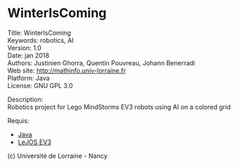 # WinterIsComing

Title: WinterIsComing  
Keywords: robotics, AI  
Version: 1.0  
Date: jan 2018  
Authors: Justinien Ghorra, Quentin Pouvreau, Johann Benerradi  
Web site: <http://mathinfo.univ-lorraine.fr>  
Platform: Java  
License: GNU GPL 3.0  


Description:  
Robotics project for Lego MindStorms EV3 robots using AI on a colored grid  


Requis:  
  - [Java](https://www.oracle.com/fr/java/index.html)  
  - [LeJOS EV3](https://sourceforge.net/projects/ev3.lejos.p/files/0.9.1-beta/)  


(c) Université de Lorraine - Nancy
